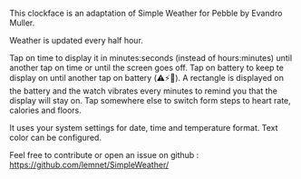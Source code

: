 This clockface is an adaptation of Simple Weather for Pebble by Evandro Muller.

Weather is updated every half hour.

Tap on time to display it in minutes:seconds (instead of hours:minutes) until another tap on time or until the screen goes off.
Tap on battery to keep te display on until another tap on battery (⚠️⚡🔋). A rectangle is displayed on the battery and the watch vibrates every minutes to remind you that the display will stay on.
Tap somewhere else to switch form steps to heart rate, calories and floors.

It uses your system settings for date, time and temperature format.
Text color can be configured.


Feel free to contribute or open an issue on github : https://github.com/lemnet/SimpleWeather/